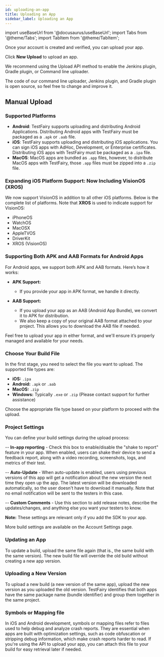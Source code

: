 ```yaml
---
id: uploading-an-app
title: Uploading an App
sidebar_label: Uploading an App
---
```


import useBaseUrl from '@docusaurus/useBaseUrl';
import Tabs from '@theme/Tabs';
import TabItem from '@theme/TabItem';

Once your account is created and verified, you can upload your app.

Click **New Upload** to upload an app.

We recommend using the Upload API method to enable the Jenkins plugin, Gradle plugin, or Command line uploader.

The code of our command line uploader, Jenkins plugin, and Gradle plugin is open source, so feel free to change and improve it.

## Manual Upload

### Supported Platforms

- **Android**: TestFairy supports uploading and distributing Android Applications. Distributing Android apps with TestFairy must be packaged as a `.apk` or `.aab` file.
- **iOS**: TestFairy supports uploading and distributing iOS applications. You can sign iOS apps with AdHoc, Development, or Enterprise certificates. Distributing iOS apps with TestFairy must be packaged as a `.ipa` file.
- **MacOS**: MacOS apps are bundled as `.app` files, however, to distribute MacOS apps with TestFairy, those `.app` files must be zipped into a `.zip` file.

### Expanding iOS Platform Support: Now Including VisionOS (XROS)

We now support VisionOS in addition to all other iOS platforms. Below is the complete list of platforms. Note that **XROS** is used to indicate support for VisionOS:

- iPhoneOS
- WatchOS
- MacOSX
- AppleTVOS
- DriverKit
- XROS (VisionOS)

### Supporting Both APK and AAB Formats for Android Apps

For Android apps, we support both APK and AAB formats. Here’s how it works:

- **APK Support:**

  - If you provide your app in APK format, we handle it directly.

- **AAB Support:**
  - If you upload your app as an AAB (Android App Bundle), we convert it to APK for distribution.
  - We also keep a copy of your original AAB format attached to your project. This allows you to download the AAB file if needed.

Feel free to upload your app in either format, and we'll ensure it’s properly managed and available for your needs.

### Choose Your Build File

In the first stage, you need to select the file you want to upload. The supported file types are:

- **iOS:** `.ipa`
- **Android:** `.apk` or `.aab`
- **MacOS:** `.zip`
- **Windows:** Typically `.exe` or `.zip` (Please contact support for further assistance)

Choose the appropriate file type based on your platform to proceed with the upload.

### Project Settings

You can define your build settings during the upload process:

-- **In-app reporting** - Check this box to enable/disable the "shake to report" feature in your app. When enabled, users can shake their device to send a feedback report, along with a video recording, screenshots, logs, and metrics of their test.

-- **Auto-Update** - When auto-update is enabled, users using previous versions of this app will get a notification about the new version the next time they open up the app. The latest version will be downloaded automatically, so the user doesn't have to download it manually. Note that no email notification will be sent to the testers in this case.

-- **Custom Comments** - Use this section to add release notes, describe the updates/changes, and anything else you want your testers to know.

**Note:** These settings are relevant only if you add the SDK to your app.

More build settings are available on the Account Settings page.

### Updating an App

To update a build, upload the same file again (that is., the same build with the same version). The new build file will override the old build without creating a new app version.

### Uploading a New Version

To upload a new build (a new version of the same app), upload the new version as you uploaded the old version. TestFairy identifies that both apps have the same package name (bundle identifier) and group them together in the same project.

### Symbols or Mapping file

In iOS and Android development, symbols or mapping files refer to files used to help debug and analyze crash reports. They are essential when apps are built with optimization settings, such as code obfuscation or stripping debug information, which make crash reports harder to read.
If you're using the API to upload your app, you can attach this file to your build for easy retrieval later if needed.
